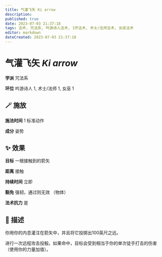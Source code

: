 ```yaml
---
title: 气灌飞矢 Ki arrow
description: 
published: true
date: 2023-07-03 21:37:18
tags: 法术, 咒法系, 吟游诗人法术, 1环法术, 术士/法师法术, 女巫法术
editor: markdown
dateCreated: 2023-07-03 21:37:18
---
```


# **气灌飞矢** *Ki arrow*

**学派** 咒法系 

**环位** 吟游诗人 1, 术士/法师 1, 女巫 1

## 🪄 施放

**施法时间** 1 标准动作

**成分** 姿势

## ✨ 效果 

**目标** 一根接触到的箭矢 

**距离** 接触  

**持续时间** 立即 

**豁免** 强韧，通过则无效 （物体）

**法术抗力** 是

## 📖 描述

你用你的内息灌注在箭矢中，并且将它投掷出100英尺之远。

进行一次远程攻击投骰。如果命中，目标会受到相当于你的单次徒手打击的伤害 （使用你的力量加值）。
    